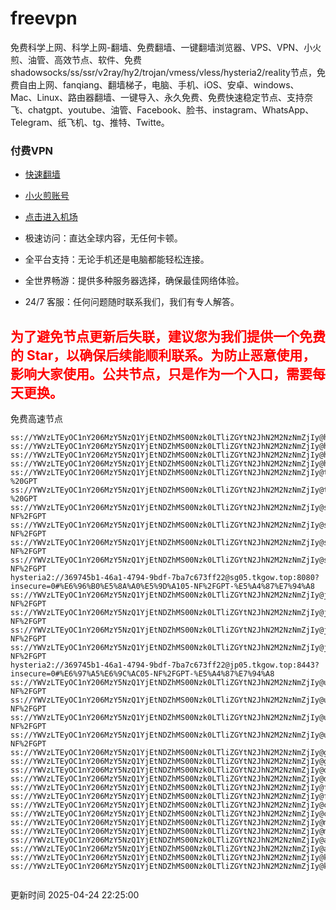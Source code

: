 # freevpn

免费科学上网、科学上网-翻墙、免费翻墙、一键翻墙浏览器、VPS、VPN、小火煎、油管、高效节点、软件、免费shadowsocks/ss/ssr/v2ray/hy2/trojan/vmess/vless/hysteria2/reality节点，免费自由上网、fanqiang、翻墙梯子，电脑、手机、iOS、安卓、windows、Mac、Linux、路由器翻墙、一键导入、永久免费、免费快速稳定节点、支持奈飞、chatgpt、youtube、油管、Facebook、脸书、instagram、WhatsApp、Telegram、纸飞机、tg、推特、Twitte。

### 付费VPN
* [快速翻墙](https://uhuio.top/) 

* [小火煎账号](https://free-clash.top/) 

* [点击进入机场](https://uhuio.top/) 

* 极速访问：直达全球内容，无任何卡顿。

* 全平台支持：无论手机还是电脑都能轻松连接。

* 全世界畅游：提供多种服务器选择，确保最佳网络体验。

* 24/7 客服：任何问题随时联系我们，我们有专人解答。

## <font color="red">为了避免节点更新后失联，建议您为我们提供一个免费的 Star，以确保后续能顺利联系。为防止恶意使用，影响大家使用。公共节点，只是作为一个入口，需要每天更换。</font>

免费高速节点

```ss://YWVzLTEyOC1nY206MzY5NzQ1YjEtNDZhMS00Nzk0LTliZGYtN2JhN2M2NzNmZjIy@hk01.jgrtoioceaw.help:50384#%E9%A6%99%E6%B8%AF01
ss://YWVzLTEyOC1nY206MzY5NzQ1YjEtNDZhMS00Nzk0LTliZGYtN2JhN2M2NzNmZjIy@hk02.jigreliewolf.click:17889#%E9%A6%99%E6%B8%AF02
ss://YWVzLTEyOC1nY206MzY5NzQ1YjEtNDZhMS00Nzk0LTliZGYtN2JhN2M2NzNmZjIy@hk03.jigreliewolf.click:10838#%E9%A6%99%E6%B8%AF03
ss://YWVzLTEyOC1nY206MzY5NzQ1YjEtNDZhMS00Nzk0LTliZGYtN2JhN2M2NzNmZjIy@hk04.jgrtoioceaw.help:29956#%E9%A6%99%E6%B8%AF04
ss://YWVzLTEyOC1nY206MzY5NzQ1YjEtNDZhMS00Nzk0LTliZGYtN2JhN2M2NzNmZjIy@hk05.ijgelrkasd.click:41284#%E9%A6%99%E6%B8%AF05
ss://YWVzLTEyOC1nY206MzY5NzQ1YjEtNDZhMS00Nzk0LTliZGYtN2JhN2M2NzNmZjIy@tw01.jigreliewolf.click:30995#%E5%8F%B0%E6%B9%BE01%20-%20GPT
ss://YWVzLTEyOC1nY206MzY5NzQ1YjEtNDZhMS00Nzk0LTliZGYtN2JhN2M2NzNmZjIy@tw02.ijgelrkasd.click:22610#%E5%8F%B0%E6%B9%BE02%20-%20GPT
ss://YWVzLTEyOC1nY206MzY5NzQ1YjEtNDZhMS00Nzk0LTliZGYtN2JhN2M2NzNmZjIy@sg01.jgrtoioceaw.help:55559#%E6%96%B0%E5%8A%A0%E5%9D%A101%20-NF%2FGPT
ss://YWVzLTEyOC1nY206MzY5NzQ1YjEtNDZhMS00Nzk0LTliZGYtN2JhN2M2NzNmZjIy@sg02.jigreliewolf.click:40574#%E6%96%B0%E5%8A%A0%E5%9D%A102%20-NF%2FGPT
ss://YWVzLTEyOC1nY206MzY5NzQ1YjEtNDZhMS00Nzk0LTliZGYtN2JhN2M2NzNmZjIy@sg03.ijgelrkasd.click:23716#%E6%96%B0%E5%8A%A0%E5%9D%A103%20-NF%2FGPT
ss://YWVzLTEyOC1nY206MzY5NzQ1YjEtNDZhMS00Nzk0LTliZGYtN2JhN2M2NzNmZjIy@sg04.jgrtoioceaw.help:17971#%E6%96%B0%E5%8A%A0%E5%9D%A104%20-NF%2FGPT
hysteria2://369745b1-46a1-4794-9bdf-7ba7c673ff22@sg05.tkgow.top:8080?insecure=0#%E6%96%B0%E5%8A%A0%E5%9D%A105-NF%2FGPT-%E5%A4%87%E7%94%A8
ss://YWVzLTEyOC1nY206MzY5NzQ1YjEtNDZhMS00Nzk0LTliZGYtN2JhN2M2NzNmZjIy@jp01.jgrtoioceaw.help:58645#%E6%97%A5%E6%9C%AC01%20-NF%2FGPT
ss://YWVzLTEyOC1nY206MzY5NzQ1YjEtNDZhMS00Nzk0LTliZGYtN2JhN2M2NzNmZjIy@jp02.jgrtoioceaw.help:47462#%E6%97%A5%E6%9C%AC02%20-NF%2FGPT
ss://YWVzLTEyOC1nY206MzY5NzQ1YjEtNDZhMS00Nzk0LTliZGYtN2JhN2M2NzNmZjIy@jp03.jigreliewolf.click:33414#%E6%97%A5%E6%9C%AC03%20-NF%2FGPT
ss://YWVzLTEyOC1nY206MzY5NzQ1YjEtNDZhMS00Nzk0LTliZGYtN2JhN2M2NzNmZjIy@jp04.ijgelrkasd.click:58223#%E6%97%A5%E6%9C%AC04%20-NF%2FGPT
hysteria2://369745b1-46a1-4794-9bdf-7ba7c673ff22@jp05.tkgow.top:8443?insecure=0#%E6%97%A5%E6%9C%AC05-NF%2FGPT-%E5%A4%87%E7%94%A8
ss://YWVzLTEyOC1nY206MzY5NzQ1YjEtNDZhMS00Nzk0LTliZGYtN2JhN2M2NzNmZjIy@us01.jgrtoioceaw.help:48129#%E7%BE%8E%E5%9B%BD01%20-NF%2FGPT
ss://YWVzLTEyOC1nY206MzY5NzQ1YjEtNDZhMS00Nzk0LTliZGYtN2JhN2M2NzNmZjIy@us02.jgrtoioceaw.help:44907#%E7%BE%8E%E5%9B%BD02%20-NF%2FGPT
ss://YWVzLTEyOC1nY206MzY5NzQ1YjEtNDZhMS00Nzk0LTliZGYtN2JhN2M2NzNmZjIy@us03.jigreliewolf.click:43330#%E7%BE%8E%E5%9B%BD03%20-NF%2FGPT
ss://YWVzLTEyOC1nY206MzY5NzQ1YjEtNDZhMS00Nzk0LTliZGYtN2JhN2M2NzNmZjIy@us04.ijgelrkasd.click:44130#%E7%BE%8E%E5%9B%BD04%20-NF%2FGPT
ss://YWVzLTEyOC1nY206MzY5NzQ1YjEtNDZhMS00Nzk0LTliZGYtN2JhN2M2NzNmZjIy@gb01.jgrtoioceaw.help:27765#%E8%8B%B1%E5%9B%BD01
ss://YWVzLTEyOC1nY206MzY5NzQ1YjEtNDZhMS00Nzk0LTliZGYtN2JhN2M2NzNmZjIy@gb02.jigreliewolf.click:52762#%E8%8B%B1%E5%9B%BD02
ss://YWVzLTEyOC1nY206MzY5NzQ1YjEtNDZhMS00Nzk0LTliZGYtN2JhN2M2NzNmZjIy@de01.jgrtoioceaw.help:20635#%E5%BE%B7%E5%9B%BD01
ss://YWVzLTEyOC1nY206MzY5NzQ1YjEtNDZhMS00Nzk0LTliZGYtN2JhN2M2NzNmZjIy@de02.jigreliewolf.click:52770#%E5%BE%B7%E5%9B%BD02
ss://YWVzLTEyOC1nY206MzY5NzQ1YjEtNDZhMS00Nzk0LTliZGYtN2JhN2M2NzNmZjIy@fr01.ijgelrkasd.click:32568#%E6%B3%95%E5%9B%BD01
ss://YWVzLTEyOC1nY206MzY5NzQ1YjEtNDZhMS00Nzk0LTliZGYtN2JhN2M2NzNmZjIy@fr02.jigreliewolf.click:45265#%E6%B3%95%E5%9B%BD02
ss://YWVzLTEyOC1nY206MzY5NzQ1YjEtNDZhMS00Nzk0LTliZGYtN2JhN2M2NzNmZjIy@ca01.jigreliewolf.click:30461#%E5%8A%A0%E6%8B%BF%E5%A4%A701
ss://YWVzLTEyOC1nY206MzY5NzQ1YjEtNDZhMS00Nzk0LTliZGYtN2JhN2M2NzNmZjIy@ca02.ijgelrkasd.click:24053#%E5%8A%A0%E6%8B%BF%E5%A4%A702
ss://YWVzLTEyOC1nY206MzY5NzQ1YjEtNDZhMS00Nzk0LTliZGYtN2JhN2M2NzNmZjIy@my01.jigreliewolf.click:52408#%E9%A9%AC%E6%9D%A5%E8%A5%BF%E4%BA%9A01
ss://YWVzLTEyOC1nY206MzY5NzQ1YjEtNDZhMS00Nzk0LTliZGYtN2JhN2M2NzNmZjIy@my02.ijgelrkasd.click:25519#%E9%A9%AC%E6%9D%A5%E8%A5%BF%E4%BA%9A02
ss://YWVzLTEyOC1nY206MzY5NzQ1YjEtNDZhMS00Nzk0LTliZGYtN2JhN2M2NzNmZjIy@au01.jgrtoioceaw.help:13460#%E6%BE%B3%E5%A4%A7%E5%88%A9%E4%BA%9A01
ss://YWVzLTEyOC1nY206MzY5NzQ1YjEtNDZhMS00Nzk0LTliZGYtN2JhN2M2NzNmZjIy@au02.ijgelrkasd.click:46073#%E6%BE%B3%E5%A4%A7%E5%88%A9%E4%BA%9A02
ss://YWVzLTEyOC1nY206MzY5NzQ1YjEtNDZhMS00Nzk0LTliZGYtN2JhN2M2NzNmZjIy@ko01.jgrtoioceaw.help:46108#%E9%9F%A9%E5%9B%BD01
ss://YWVzLTEyOC1nY206MzY5NzQ1YjEtNDZhMS00Nzk0LTliZGYtN2JhN2M2NzNmZjIy@ko02.jigreliewolf.click:50181#%E9%9F%A9%E5%9B%BD02


```
更新时间 2025-04-24 22:25:00